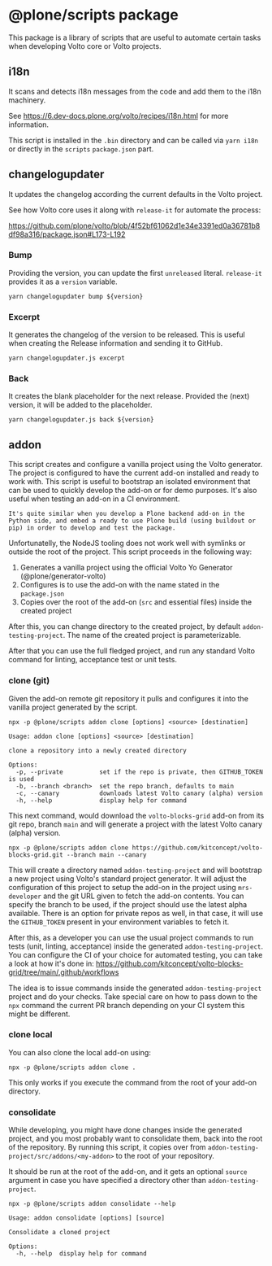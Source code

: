 # @plone/scripts package

This package is a library of scripts that are useful to automate certain tasks when developing Volto core or Volto projects.

## i18n

It scans and detects i18n messages from the code and add them to the i18n machinery.

See https://6.dev-docs.plone.org/volto/recipes/i18n.html for more information.

This script is installed in the `.bin` directory and can be called via `yarn i18n` or directly in the `scripts` `package.json` part.

## changelogupdater

It updates the changelog according the current defaults in the Volto project.

See how Volto core uses it along with `release-it` for automate the process:

https://github.com/plone/volto/blob/4f52bf61062d1e34e3391ed0a36781b8df98a316/package.json#L173-L192

### Bump

Providing the version, you can update the first `unreleased` literal. `release-it` provides it as a `version` variable.

```shell
yarn changelogupdater bump ${version}
```

### Excerpt

It generates the changelog of the version to be released. This is useful when creating the Release information and sending it to GitHub.

```shell
yarn changelogupdater.js excerpt
```

### Back

It creates the blank placeholder for the next release. Provided the (next) version, it will be added to the placeholder.

```shell
yarn changelogupdater.js back ${version}
```

## addon

This script creates and configure a vanilla project using the Volto generator.
The project is configured to have the current add-on installed and ready to work with.
This script is useful to bootstrap an isolated environment that can be used to quickly develop the add-on or for demo purposes.
It's also useful when testing an add-on in a CI environment.

```{note}
It's quite similar when you develop a Plone backend add-on in the Python side, and embed a ready to use Plone build (using buildout or pip) in order to develop and test the package.
```

Unfortunatelly, the NodeJS tooling does not work well with symlinks or outside the root of the project.
This script proceeds in the following way:

1. Generates a vanilla project using the official Volto Yo Generator (@plone/generator-volto)
2. Configures is to use the add-on with the name stated in the `package.json`
3. Copies over the root of the add-on (`src` and essential files) inside the created project

After this, you can change directory to the created project, by default `addon-testing-project`.
The name of the created project is parameterizable.

After that you can use the full fledged project, and run any standard Volto command for linting, acceptance test or unit tests.

### clone (git)

Given the add-on remote git repository it pulls and configures it into the vanilla project generated by the script.

`npx -p @plone/scripts addon clone [options] <source> [destination]`

    Usage: addon clone [options] <source> [destination]

    clone a repository into a newly created directory

    Options:
      -p, --private          set if the repo is private, then GITHUB_TOKEN is used
      -b, --branch <branch>  set the repo branch, defaults to main
      -c, --canary           downloads latest Volto canary (alpha) version
      -h, --help             display help for command

This next command, would download the `volto-blocks-grid` add-on from its git repo, branch `main` and will generate a project with the latest Volto canary (alpha) version.

```shell
npx -p @plone/scripts addon clone https://github.com/kitconcept/volto-blocks-grid.git --branch main --canary
```

This will create a directory named `addon-testing-project` and will bootstrap a new project using Volto's standard project generator.
It will adjust the configuration of this project to setup the add-on in the project using `mrs-developer` and the git URL given to fetch the add-on contents.
You can specify the branch to be used, if the project should use the latest alpha available.
There is an option for private repos as well, in that case, it will use the `GITHUB_TOKEN` present in your environment variables to fetch it.

After this, as a developer you can use the usual project commands to run tests (unit, linting, acceptance) inside the generated `addon-testing-project`.
You can configure the CI of your choice for automated testing, you can take a look at how it's done in: https://github.com/kitconcept/volto-blocks-grid/tree/main/.github/workflows

The idea is to issue commands inside the generated `addon-testing-project` project and do your checks.
Take special care on how to pass down to the `npx` command the current PR branch depending on your CI system this might be different.

### clone local

You can also clone the local add-on using:

```shell
npx -p @plone/scripts addon clone .
```

This only works if you execute the command from the root of your add-on directory.

### consolidate

While developing, you might have done changes inside the generated project, and you most probably want to consolidate them, back into the root of the repository.
By running this script, it copies over from `addon-testing-project/src/addons/<my-addon>` to the root of your repository.

It should be run at the root of the add-on, and it gets an optional `source` argument in case you have specified a directory other than `addon-testing-project`.

`npx -p @plone/scripts addon consolidate --help`

    Usage: addon consolidate [options] [source]

    Consolidate a cloned project

    Options:
      -h, --help  display help for command
